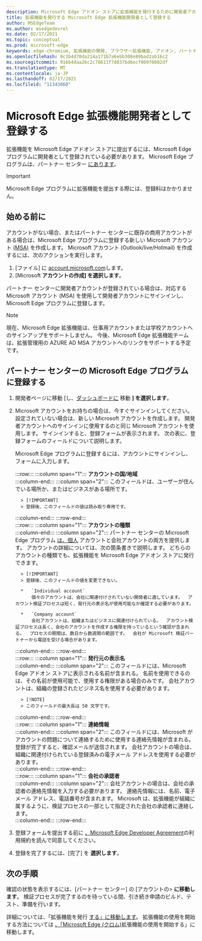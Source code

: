 ```yaml
---
description: Microsoft Edge アドオン ストアに拡張機能を発行するために開発者アカウントに登録する方法について説明します。
title: 拡張機能を発行する Microsoft Edge 拡張機能開発者として登録する
author: MSEdgeTeam
ms.author: msedgedevrel
ms.date: 02/17/2021
ms.topic: conceptual
ms.prod: microsoft-edge
keywords: edge-chromium, 拡張機能の開発, ブラウザー拡張機能, アドオン, パートナー センター, 開発者
ms.openlocfilehash: 0c3b4d70da214a171b7a6ebb308e89bad2ab16c2
ms.sourcegitcommit: 916b4daa26c2c78611f7d837bd6ecf009f0082df
ms.translationtype: MT
ms.contentlocale: ja-JP
ms.lasthandoff: 02/17/2021
ms.locfileid: "11343060"
---
```

# Microsoft Edge 拡張機能開発者として登録する  

拡張機能を Microsoft Edge アドオン ストアに提出するには、Microsoft Edge プログラムに開発者として登録されている必要があります。  Microsoft Edge プログラムは、パートナー センター [にあります][MicrosoftPartnerCenter]。  

> [!IMPORTANT]
> Microsoft Edge プログラムに拡張機能を提出する際には、登録料はかかりません。  

## 始める前に  

アカウントがない場合、またはパートナー センターに既存の商用アカウントがある場合は、Microsoft Edge プログラムに登録する新しい Microsoft アカウント [(MSA)][WindowsCommunityEverythingAboutMicrosoftAccounts] を作成します。  Microsoft アカウント \(Outlook/live/Hotmail\) を作成するには、次のアクションを実行します。  

1.  [ファイル] に [account.microsoft.com][MicrosoftAccount]します。  
1.  [Microsoft **アカウントの作成] を選択します**。  
    
パートナー センターに開発者アカウントが登録されている場合は、対応する Microsoft アカウント \(MSA\) を使用して開発者アカウントにサインインし、Microsoft Edge プログラムに登録します。  

> [!NOTE]
> 現在、Microsoft Edge 拡張機能は、仕事用アカウントまたは学校アカウントへのサインアップをサポートしません。  今後、Microsoft Edge 拡張機能チームは、拡張管理用の AZURE AD MSA アカウントへのリンクをサポートする予定です。  

## パートナー センターの Microsoft Edge プログラムに登録する  

1.  開発者ページに移動 [し、[ダッシュボードに][MicrosoftPartnerCenter] 移動 **] を選択します**。  
1.  Microsoft アカウントをお持ちの場合は、今すぐサインインしてください。  設定されていない場合は、新しい Microsoft アカウントを作成します。  開発者アカウントへのサインインに使用するのと同じ Microsoft アカウントを使用します。  サインインすると、登録フォームが表示されます。 次の表に、登録フォームのフィールドについて説明します。  
    
    Microsoft Edge プログラムに登録するには、アカウントにサインインし、フォームに入力します。  
    
    :::row:::
       :::column span="1":::
          **アカウントの国/地域**  
       :::column-end:::
       :::column span="2":::
          このフィールドは、ユーザーが住んでいる場所か、またはビジネスがある場所です。  
          
          > [!IMPORTANT]
          > 登録後、このフィールドの値は読み取り専用です。  
          
       :::column-end:::
    :::row-end:::  
    :::row:::
       :::column span="1":::
          **アカウントの種類**  
       :::column-end:::
       :::column span="2":::
          パートナー センターの Microsoft Edge プログラム [は、個人][MicrosoftPartnerCenter] アカウントと会社アカウントの両方を提供します。  アカウントの詳細については、次の箇条書きで説明します。  どちらのアカウントの種類でも、拡張機能を Microsoft Edge アドオン ストアに発行できます。  
          
          > [!IMPORTANT]
          > 登録後、このフィールドの値を変更できない。  
          
          *   `Individual account`  
              個々のアカウントは、会社に関連付けされていない開発者に適しています。  アカウント検証プロセスは短く、発行元の表示名が使用可能なか確認する必要があります。  

          *   `Company account`  
              会社アカウントは、組織またはビジネスに関連付けられている。  アカウント検証プロセスは長く、会社のアカウントを作成する権限を持っているという確認が含まれる。  プロセスの期間は、数日から数週間の範囲です。  会社が Microsoft 検証パートナーから電話を受ける場合があります。  
              
       :::column-end:::
    :::row-end:::  
    :::row:::
       :::column span="1":::
          **発行元の表示名**  
       :::column-end:::
       :::column span="2":::
          このフィールドには、Microsoft Edge アドオン ストアに表示される名前が含まれる。  名前を使用できるのは、その名前が使用可能で、使用する権限がある場合のみです。  会社アカウントは、組織の登録されたビジネス名を使用する必要があります。  
          
          > [!NOTE]
          > このフィールドの最大長は 50 文字です。  
          
       :::column-end:::
    :::row-end:::  
    :::row:::
       :::column span="1":::
          **連絡情報**  
       :::column-end:::
       :::column span="2":::
          このフィールドには、Microsoft がアカウントの問題について連絡するために使用する連絡先情報が含まれる。  登録が完了すると、確認メールが送信されます。  会社アカウントの場合は、組織に関連付けられている登録済みの電子メール アドレスを使用する必要があります。  
       :::column-end:::
    :::row-end:::  
    :::row:::
       :::column span="1":::
          **会社の承認者**  
       :::column-end:::
       :::column span="2":::
          会社アカウントの場合は、会社の承認者の連絡先情報を入力する必要があります。  連絡先情報には、名前、電子メール アドレス、電話番号が含まれます。  Microsoft は、拡張機能が組織に属するように、検証プロセスの一部として指定された会社の承認者に連絡します。  
       :::column-end:::
    :::row-end:::  
    
1.  登録フォームを提出する前に [、Microsoft Edge Developer Agreement][MicrosoftAppDeveloperAgreement]の利用規約を読んで同意してください。  
1.  登録を完了するには、[完了] を **選択します**。  
    
## 次の手順  

確認の状態を表示するには、[パートナー センター] の [アカウントの> **に移動します**。  検証プロセスが完了するのを待っている間、引き続き申請のビルド、テスト、準備を行います。  

詳細については、「拡張機能を発行 [する」に移動します][ExtensionsChromiumPublishExtension]。  拡張機能の使用を開始する方法については [、「Microsoft Edge (クロム)][ExtensionsChromiumGettingStartedIndex]拡張機能の使用を開始する」に移動します。  

<!-- links -->  

[ExtensionsChromiumGettingStartedIndex]: ../getting-started/index.md "Microsoft Edge (クロム) 拡張機能の使用|Microsoft Docs"  
[ExtensionsChromiumPublishExtension]:  ./publish-extension.md "拡張機能の公開|Microsoft Docs"  

[MicrosoftAppDeveloperAgreement]:  /legal/windows/agreements/app-developer-agreement "アプリ開発者契約|Microsoft Docs"  

[MicrosoftAccount]:  https://account.microsoft.com/account "Microsoft アカウント"  

[MicrosoftPartnerCenter]:  https://partner.microsoft.com/dashboard/microsoftedge/public/login?ref=dd "パートナー センター"  

[WindowsCommunityEverythingAboutMicrosoftAccounts]:  https://community.windows.com/stories/everything-you-need-to-know-about-microsoft-accounts "Microsoft アカウントについて知る必要がある|Windows コミュニティ"  
